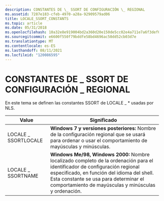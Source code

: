 ```yaml
---
description: CONSTANTES DE \_ SSORT DE CONFIGURACIÓN \_ REGIONAL
ms.assetid: 7287e183-cfeb-4970-a28a-92909579ad06
title: LOCALE_SSORT_CONSTANTS
ms.topic: article
ms.date: 05/31/2018
ms.openlocfilehash: 10a32e8e919004bd2a360d20e150de5cc02e4a711e7a6f3def0c66172b779524
ms.sourcegitcommit: e6600f550f79bddfe58bd4696ac50dd52cb03d7e
ms.translationtype: MT
ms.contentlocale: es-ES
ms.lasthandoff: 08/11/2021
ms.locfileid: "120086595"
---
```

# <a name="locale_ssort_constants"></a>CONSTANTES DE \_ SSORT DE CONFIGURACIÓN \_ REGIONAL

En este tema se definen las constantes SSORT de LOCALE \_ \* usadas por NLS.



| Value               | Significado                                                                                                                                                                                                           |
|---------------------|-------------------------------------------------------------------------------------------------------------------------------------------------------------------------------------------------------------------|
| LOCALE \_ SSORTLOCALE | **Windows 7 y versiones posteriores:** Nombre de la configuración regional que se usará para ordenar o usar el comportamiento de mayúsculas y minúsculas.                                                                                                                                |
| LOCALE \_ SSORTNAME   | **Windows Me/98, Windows 2000:** Nombre localizado completo de la ordenación para el identificador de configuración regional especificado, en función del idioma del shell. Esta constante se usa para determinar el comportamiento de mayúsculas y minúsculas y ordenación. |



 

 

 



